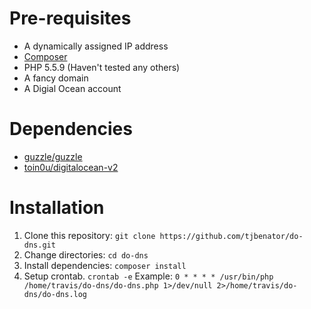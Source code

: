 # Pre-requisites
- A dynamically assigned IP address
- [Composer](https://getcomposer.org/)
- PHP 5.5.9 (Haven't tested any others)
- A fancy domain
- A Digial Ocean account

# Dependencies
- [guzzle/guzzle](https://github.com/guzzle/guzzle)
- [toin0u/digitalocean-v2](https://github.com/toin0u/DigitalOceanV2)

# Installation
1. Clone this repository: ```git clone https://github.com/tjbenator/do-dns.git```
2. Change directories: ```cd do-dns```
3. Install dependencies: ```composer install```
4. Setup crontab. ```crontab -e``` Example: ```0 * * * * /usr/bin/php /home/travis/do-dns/do-dns.php 1>/dev/null 2>/home/travis/do-dns/do-dns.log```
